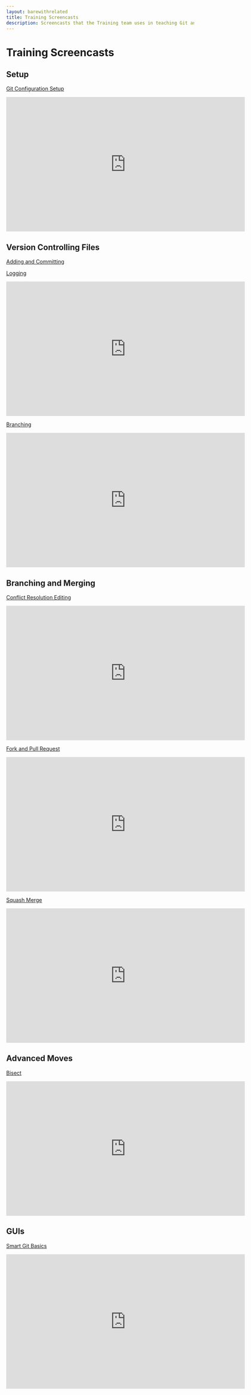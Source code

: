 ```yaml
---
layout: barewithrelated
title: Training Screencasts
description: Screencasts that the Training team uses in teaching Git and GitHub.
---
```


# Training Screencasts

## Setup
[Git Configuration Setup](http://githubtraining.s3.amazonaws.com/github-training-screencast-configsetup.mov)

<iframe width="640" height="360" src="http://www.youtube-nocookie.com/embed/9mN0X3T3rUI?rel=0" frameborder="0" allowfullscreen></iframe>


## Version Controlling Files
[Adding and Committing](http://githubtraining.s3.amazonaws.com/github-training-screencast-basicsaddandcommit.mov)

[Logging](http://githubtraining.s3.amazonaws.com/github-training-screencast-logging.mov)

<iframe width="640" height="360" src="http://www.youtube-nocookie.com/embed/9b6CRwm9GYQ?rel=0" frameborder="0" allowfullscreen></iframe>


[Branching](http://githubtraining.s3.amazonaws.com/github-training-screencast-branching.mov)

<iframe width="640" height="360" src="http://www.youtube-nocookie.com/embed/Hyj7m4FcLe8?rel=0" frameborder="0" allowfullscreen></iframe>


## Branching and Merging
[Conflict Resolution Editing](http://githubtraining.s3.amazonaws.com/github-training-screencast-conflictresolveeditor.mov)

<iframe width="640" height="360" src="http://www.youtube-nocookie.com/embed/xfh13LcgqIU?rel=0" frameborder="0" allowfullscreen></iframe>


[Fork and Pull Request](http://githubtraining.s3.amazonaws.com/github-training-screencast-forkandpullrequest.mov)

<iframe width="640" height="360" src="http://www.youtube-nocookie.com/embed/75_UrC2unv4?rel=0" frameborder="0" allowfullscreen></iframe>


[Squash Merge](http://githubtraining.s3.amazonaws.com/github-training-screencast-squashmerge.mov)

<iframe width="640" height="360" src="http://www.youtube-nocookie.com/embed/7FlR3qZV_h0?rel=0" frameborder="0" allowfullscreen></iframe>


## Advanced Moves
[Bisect](http://githubtraining.s3.amazonaws.com/github-training-screencast-bisect.mov)

<iframe width="640" height="360" src="http://www.youtube-nocookie.com/embed/dy21sMRV-To?rel=0" frameborder="0" allowfullscreen></iframe>


## GUIs
[Smart Git Basics](http://githubtraining.s3.amazonaws.com/github-training-screencast-smartgit.mov)

<iframe width="640" height="360" src="http://www.youtube-nocookie.com/embed/T4meQTBgZcw?rel=0" frameborder="0" allowfullscreen></iframe>
